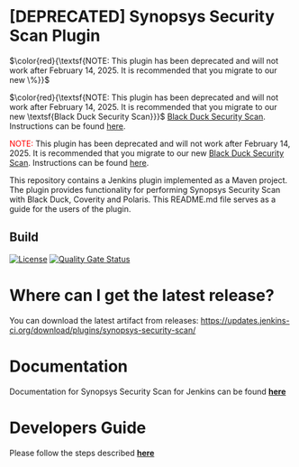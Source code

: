 # [DEPRECATED] Synopsys Security Scan Plugin

$\color{red}{\textsf{NOTE: This plugin has been deprecated and will not work after February 14, 2025. It is recommended that you migrate to our new \%}}$


$\color{red}{\textsf{NOTE: This plugin has been deprecated and will not work after February 14, 2025. It is recommended that you migrate to our new \textsf{Black Duck Security Scan}}}$ [Black Duck Security Scan](#). Instructions can be found [here](<community url>).

<span style="color: red;">NOTE:</span> This plugin has been deprecated and will not work after February 14, 2025. It is recommended that you migrate to our new [Black Duck Security Scan](#). Instructions can be found [here](<community url>).


This repository contains a Jenkins plugin implemented as a Maven project. The plugin provides functionality for performing Synopsys Security Scan with Black Duck, Coverity and Polaris. This README.md file serves as a guide for the users of the plugin.

## Build

[![License](https://img.shields.io/badge/License-Apache%202.0-blue.svg)](https://opensource.org/licenses/Apache-2.0)
[![Quality Gate Status](https://sonarcloud.io/api/project_badges/measure?project=io.jenkins.plugins%3Asynopsys-security-scan&metric=alert_status)](https://sonarcloud.io/dashboard?id=io.jenkins.plugins%3Asynopsys-security-scan)

# Where can I get the latest release?
You can download the latest artifact from releases: https://updates.jenkins-ci.org/download/plugins/synopsys-security-scan/

# Documentation
Documentation for Synopsys Security Scan for Jenkins can be found [**here**](https://sig-product-docs.synopsys.com/bundle/integrations-detect/page/integrations/jenkinsplugin/jenkins.html)

# Developers Guide
Please follow the steps described [**here**](DeveloperGuide.md)
